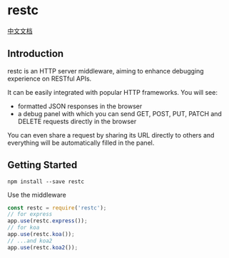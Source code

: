 # restc

[中文文档](https://elemefe.github.io/restc/intro/)

## Introduction

restc is an HTTP server middleware, aiming to enhance debugging experience on RESTful APIs.

It can be easily integrated with popular HTTP frameworks. You will see:

- formatted JSON responses in the browser
- a debug panel with which you can send GET, POST, PUT, PATCH and DELETE requests directly in the browser

You can even share a request by sharing its URL directly to others and everything will be automatically filled in the panel.

## Getting Started

    npm install --save restc

Use the middleware

```js
const restc = require('restc');
// for express
app.use(restc.express());
// for koa
app.use(restc.koa());
// ...and koa2
app.use(restc.koa2());
```
